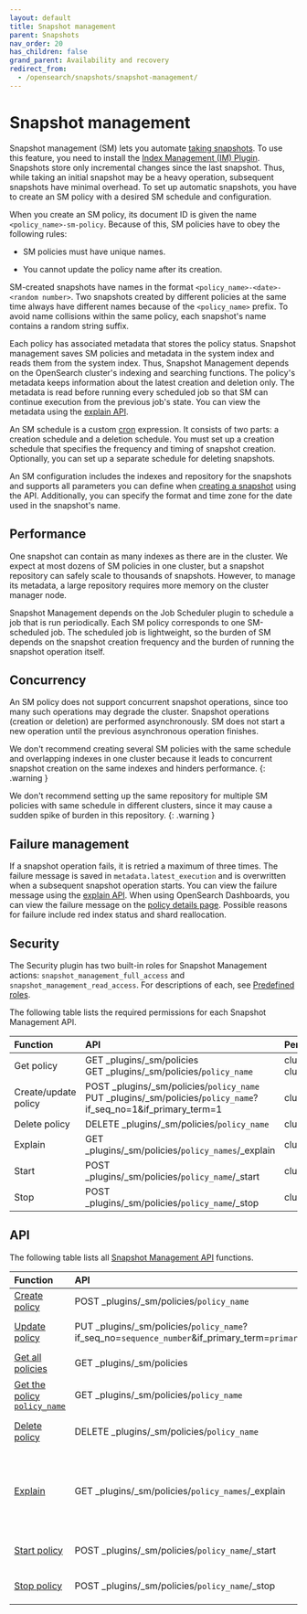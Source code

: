 ```yaml
---
layout: default
title: Snapshot management
parent: Snapshots
nav_order: 20
has_children: false
grand_parent: Availability and recovery
redirect_from:
  - /opensearch/snapshots/snapshot-management/
---
```


# Snapshot management

Snapshot management (SM) lets you automate [taking snapshots]({{site.url}}{{site.baseurl}}/opensearch/snapshots/snapshot-restore#take-snapshots). To use this feature, you need to install the [Index Management (IM) Plugin]({{site.url}}{{site.baseurl}}/im-plugin). Snapshots store only incremental changes since the last snapshot. Thus, while taking an initial snapshot may be a heavy operation, subsequent snapshots have minimal overhead. To set up automatic snapshots, you have to create an SM policy with a desired SM schedule and configuration.

When you create an SM policy, its document ID is given the name `<policy_name>-sm-policy`. Because of this, SM policies have to obey the following rules:

- SM policies must have unique names.

- You cannot update the policy name after its creation.

SM-created snapshots have names in the format `<policy_name>-<date>-<random number>`. Two snapshots created by different policies at the same time always have different names because of the `<policy_name>` prefix. To avoid name collisions within the same policy, each snapshot's name contains a random string suffix.

Each policy has associated metadata that stores the policy status. Snapshot management saves SM policies and metadata in the system index and reads them from the system index. Thus, Snapshot Management depends on the OpenSearch cluster's indexing and searching functions. The policy's metadata keeps information about the latest creation and deletion only. The metadata is read before running every scheduled job so that SM can continue execution from the previous job's state. You can view the metadata using the [explain API]({{site.url}}{{site.baseurl}}/opensearch/snapshots/sm-api#explain).

An SM schedule is a custom [cron]({{site.url}}{{site.baseurl}}/monitoring-plugins/alerting/cron) expression. It consists of two parts: a creation schedule and a deletion schedule. You must set up a creation schedule that specifies the frequency and timing of snapshot creation. Optionally, you can set up a separate schedule for deleting snapshots.

An SM configuration includes the indexes and repository for the snapshots and supports all parameters you can define when [creating a snapshot]({{site.url}}{{site.baseurl}}/opensearch/snapshots/snapshot-restore#take-snapshots) using the API. Additionally, you can specify the format and time zone for the date used in the snapshot's name.

## Performance

One snapshot can contain as many indexes as there are in the cluster. We expect at most dozens of SM policies in one cluster, but a snapshot repository can safely scale to thousands of snapshots. However, to manage its metadata, a large repository requires more memory on the cluster manager node.

Snapshot Management depends on the Job Scheduler plugin to schedule a job that is run periodically. Each SM policy corresponds to one SM-scheduled job. The scheduled job is lightweight, so the burden of SM depends on the snapshot creation frequency and the burden of running the snapshot operation itself.

## Concurrency

An SM policy does not support concurrent snapshot operations, since too many such operations may degrade the cluster. Snapshot operations (creation or deletion) are performed asynchronously. SM does not start a new operation until the previous asynchronous operation finishes.

We don't recommend creating several SM policies with the same schedule and overlapping indexes in one cluster because it leads to concurrent snapshot creation on the same indexes and hinders performance.
{: .warning }

We don't recommend setting up the same repository for multiple SM policies with same schedule in different clusters, since it may cause a sudden spike of burden in this repository.
{: .warning }

## Failure management

If a snapshot operation fails, it is retried a maximum of three times. The failure message is saved in `metadata.latest_execution` and is overwritten when a subsequent snapshot operation starts. You can view the failure message using the [explain API]({{site.url}}{{site.baseurl}}/opensearch/snapshots/sm-api#explain). When using OpenSearch Dashboards, you can view the failure message on the [policy details page]({{site.url}}{{site.baseurl}}/dashboards/sm-dashboards#view-edit-or-delete-an-sm-policy). Possible reasons for failure include red index status and shard reallocation.

## Security

The Security plugin has two built-in roles for Snapshot Management actions: `snapshot_management_full_access` and `snapshot_management_read_access`. For descriptions of each, see [Predefined roles]({{site.url}}{{site.baseurl}}/security/access-control/users-roles#predefined-roles).

The following table lists the required permissions for each Snapshot Management API.

| Function             | API                                                                                                                    | Permission                                                                                                            |
| :------------------- | :--------------------------------------------------------------------------------------------------------------------- | :-------------------------------------------------------------------------------------------------------------------- |
| Get policy           | GET \_plugins/\_sm/policies<br>GET \_plugins/\_sm/policies/`policy_name`                                               | cluster:admin/opensearch/snapshot_management/policy/get<br>cluster:admin/opensearch/snapshot_management/policy/search |
| Create/update policy | POST \_plugins/\_sm/policies/`policy_name`<br> PUT \_plugins/\_sm/policies/`policy_name`?if_seq_no=1&if_primary_term=1 | cluster:admin/opensearch/snapshot_management/policy/write                                                             |
| Delete policy        | DELETE \_plugins/\_sm/policies/`policy_name`                                                                           | cluster:admin/opensearch/snapshot_management/policy/delete                                                            |
| Explain              | GET \_plugins/\_sm/policies/`policy_names`/\_explain                                                                   | cluster:admin/opensearch/snapshot_management/policy/explain                                                           |
| Start                | POST \_plugins/\_sm/policies/`policy_name`/\_start                                                                     | cluster:admin/opensearch/snapshot_management/policy/start                                                             |
| Stop                 | POST \_plugins/\_sm/policies/`policy_name`/\_stop                                                                      | cluster:admin/opensearch/snapshot_management/policy/stop                                                              |

## API

The following table lists all [Snapshot Management API]({{site.url}}{{site.baseurl}}/opensearch/snapshots/sm-api) functions.

| Function                                                                                              | API                                                                                                  | Description                                                                                         |
| :---------------------------------------------------------------------------------------------------- | :--------------------------------------------------------------------------------------------------- | :-------------------------------------------------------------------------------------------------- |
| [Create policy]({{site.url}}{{site.baseurl}}/opensearch/snapshots/sm-api#create-or-update-a-policy)   | POST \_plugins/\_sm/policies/`policy_name`                                                           | Creates an SM policy.                                                                               |
| [Update policy]({{site.url}}{{site.baseurl}}/opensearch/snapshots/sm-api#create-or-update-a-policy)   | PUT \_plugins/\_sm/policies/`policy_name`?if_seq_no=`sequence_number`&if_primary_term=`primary_term` | Modifies the `policy_name` policy.                                                                  |
| [Get all policies]({{site.url}}{{site.baseurl}}/opensearch/snapshots/sm-api#get-policies)             | GET \_plugins/\_sm/policies                                                                          | Returns all SM policies.                                                                            |
| [Get the policy `policy_name`]({{site.url}}{{site.baseurl}}/opensearch/snapshots/sm-api#get-policies) | GET \_plugins/\_sm/policies/`policy_name`                                                            | Returns the `policy_name` SM policy.                                                                |
| [Delete policy]({{site.url}}{{site.baseurl}}/opensearch/snapshots/sm-api#delete-a-policy)             | DELETE \_plugins/\_sm/policies/`policy_name`                                                         | Deletes the `policy_name` policy.                                                                   |
| [Explain]({{site.url}}{{site.baseurl}}/opensearch/snapshots/sm-api#explain)                           | GET \_plugins/\_sm/policies/`policy_names`/\_explain                                                 | Provides the enabled/disabled status and the metadata for all policies specified by `policy_names`. |
| [Start policy]({{site.url}}{{site.baseurl}}/opensearch/snapshots/sm-api#start-a-policy)               | POST \_plugins/\_sm/policies/`policy_name`/\_start                                                   | Starts the `policy_name` policy.                                                                    |
| [Stop policy]({{site.url}}{{site.baseurl}}/opensearch/snapshots/sm-api#stop-a-policy)                 | POST \_plugins/\_sm/policies/`policy_name`/\_stop                                                    | Stops the `policy_name` policy.                                                                     |
